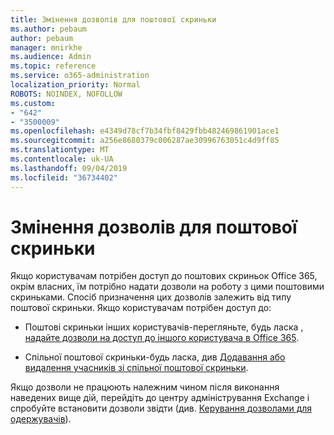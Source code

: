```yaml
---
title: Змінення дозволів для поштової скриньки
ms.author: pebaum
author: pebaum
manager: mnirkhe
ms.audience: Admin
ms.topic: reference
ms.service: o365-administration
localization_priority: Normal
ROBOTS: NOINDEX, NOFOLLOW
ms.custom:
- "642"
- "3500009"
ms.openlocfilehash: e4349d78cf7b34fbf8429fbb482469861901ace1
ms.sourcegitcommit: a256e8680379c006287ae30996763051c4d9ff85
ms.translationtype: MT
ms.contentlocale: uk-UA
ms.lasthandoff: 09/04/2019
ms.locfileid: "36734402"
---
```

# <a name="changing-permissions-on-a-mailbox"></a>Змінення дозволів для поштової скриньки

Якщо користувачам потрібен доступ до поштових скриньок Office 365, окрім власних, їм потрібно надати дозволи на роботу з цими поштовими скриньками. Спосіб призначення цих дозволів залежить від типу поштової скриньки. Якщо користувачам потрібен доступ до:
  
- Поштові скриньки інших користувачів-перегляньте, будь ласка [, надайте дозволи на доступ до іншого користувача в Office 365](https://docs.microsoft.com//office365/admin/add-users/give-mailbox-permissions-to-another-user).
    
- Спільної поштової скриньки-будь ласка, див [Додавання або видалення учасників зі спільної поштової скриньки](https://support.office.com/article/add-or-remove-members-from-a-shared-mailbox-a1cd0ae0-216c-4dc1-8171-bfacfbd4c1a7).
    
Якщо дозволи не працюють належним чином після виконання наведених вище дій, перейдіть до центру адміністрування Exchange і спробуйте встановити дозволи звідти (див. [Керування дозволами для одержувачів](https://technet.microsoft.com/library/jj919240%28v=exchg.150%29.aspx)).
  
